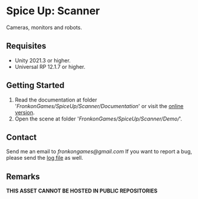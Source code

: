 # Spice Up: Scanner

Cameras, monitors and robots.

## Requisites

* Unity 2021.3 or higher.
* Universal RP 12.1.7 or higher. 

## Getting Started

1. Read the documentation at folder '_FronkonGames/SpiceUp/Scanner/Documentation_' or visit the [online version](https://fronkongames.github.io/store/spiceup.html).
2. Open the scene at folder '_FronkonGames/SpiceUp/Scanner/Demo/_'.

## Contact

Send me an email to _fronkongames@gmail.com_ If you want to report a bug, please send the [log file](https://docs.unity3d.com/Manual/LogFiles.html) as well.

## Remarks

**THIS ASSET CANNOT BE HOSTED IN PUBLIC REPOSITORIES**
